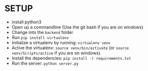 # SETUP

- install python3
- Open up a commandline (Use the git bash if you are on windows)
- Change into the `backend` folder
- Run `pip install virtualenv`
- Initialize a virtualenv by running: `virtualenv venv`
- Active the virtualenv: `source venv/bin/activate` (or `source venv/Scripts/active` if you are on windows).
- Install the dependencies: `pip install -r requirements.txt`
- Run the server: `python server.py`
